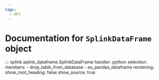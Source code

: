```yaml
---
tags:
  - API
---
```

# Documentation for `SplinkDataFrame` object

::: splink.splink_dataframe.SplinkDataFrame
    handler: python
    selection:
      members:
        - drop_table_from_database
        - as_pandas_dataframe
    rendering:
      show_root_heading: false
      show_source: true